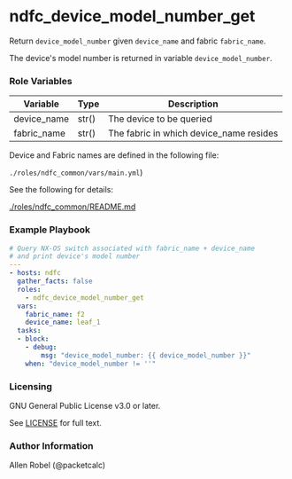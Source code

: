 # ndfc_device_model_number_get

Return ``device_model_number`` given ``device_name`` and fabric ``fabric_name``.

The device's model number is returned in variable ``device_model_number``.

### Role Variables

Variable        | Type  | Description
----------------|-------|----------------------------------------
device_name     | str() | The device to be queried
fabric_name     | str() | The fabric in which device_name resides

Device and Fabric names are defined in the following file:

``./roles/ndfc_common/vars/main.yml``)

See the following for details:

[./roles/ndfc_common/README.md](https://github.com/allenrobel/ndfc-roles/tree/master/roles/ndfc_common/README.md)

### Example Playbook

```yaml
# Query NX-OS switch associated with fabric_name + device_name
# and print device's model number
---
- hosts: ndfc
  gather_facts: false
  roles:
    - ndfc_device_model_number_get
  vars:
    fabric_name: f2
    device_name: leaf_1
  tasks:
  - block:
    - debug:
        msg: "device_model_number: {{ device_model_number }}"
    when: "device_model_number != ''"
```

### Licensing

GNU General Public License v3.0 or later.

See [LICENSE](https://www.gnu.org/licenses/gpl-3.0.txt) for full text.

### Author Information

Allen Robel (@packetcalc)